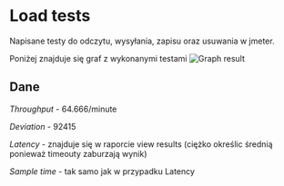 # Load tests

Napisane testy do odczytu, wysyłania, zapisu oraz usuwania w jmeter.

Poniżej znajduje się graf z wykonanymi testami
![Graph result](https://github.com/Razniak/RssSender/graph.png "Graph result")

## Dane

*Throughput* -  64.666/minute

*Deviation* - 92415

*Latency* - znajduje się w raporcie view results (ciężko określic średnią ponieważ timeouty zaburzają wynik)

*Sample time* - tak samo jak w przypadku Latency






